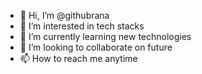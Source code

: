 - 👋 Hi, I’m @githubrana
- 👀 I’m interested in tech stacks
- 🌱 I’m currently learning new technologies
- 💞️ I’m looking to collaborate on future
- 📫 How to reach me anytime

<!---
githubrana/githubrana is a ✨ special ✨ repository because its `README.md` (this file) appears on your GitHub profile.
You can click the Preview link to take a look at your changes.
--->
